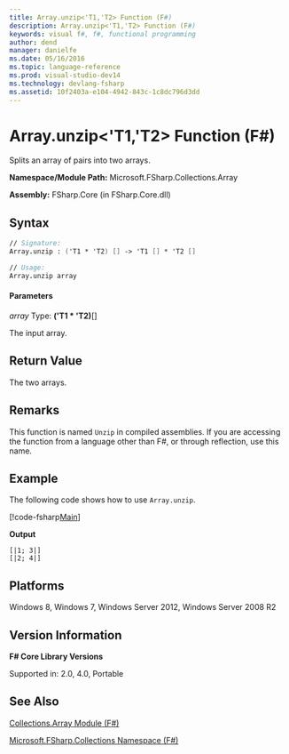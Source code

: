 ```yaml
---
title: Array.unzip<'T1,'T2> Function (F#)
description: Array.unzip<'T1,'T2> Function (F#)
keywords: visual f#, f#, functional programming
author: dend
manager: danielfe
ms.date: 05/16/2016
ms.topic: language-reference
ms.prod: visual-studio-dev14
ms.technology: devlang-fsharp
ms.assetid: 10f2403a-e104-4942-843c-1c8dc796d3dd 
---
```


# Array.unzip<'T1,'T2> Function (F#)

Splits an array of pairs into two arrays.

**Namespace/Module Path:** Microsoft.FSharp.Collections.Array

**Assembly:** FSharp.Core (in FSharp.Core.dll)


## Syntax

```fsharp
// Signature:
Array.unzip : ('T1 * 'T2) [] -> 'T1 [] * 'T2 []

// Usage:
Array.unzip array
```

#### Parameters
*array*
Type: **('T1 &#42; 'T2)**[[]](https://msdn.microsoft.com/library/def20292-9aae-4596-9275-b94e594f8493)


The input array.

## Return Value

The two arrays.

## Remarks
This function is named `Unzip` in compiled assemblies. If you are accessing the function from a language other than F#, or through reflection, use this name.

## Example

The following code shows how to use `Array.unzip`.

[!code-fsharp[Main](snippets/fsarrays/snippet70.fs)]

**Output**

```
[|1; 3|]
[|2; 4|]
```

## Platforms
Windows 8, Windows 7, Windows Server 2012, Windows Server 2008 R2


## Version Information
**F# Core Library Versions**

Supported in: 2.0, 4.0, Portable

## See Also
[Collections.Array Module &#40;F&#35;&#41;](Collections.Array-Module-%5BFSharp%5D.md)

[Microsoft.FSharp.Collections Namespace &#40;F&#35;&#41;](Microsoft.FSharp.Collections-Namespace-%5BFSharp%5D.md)